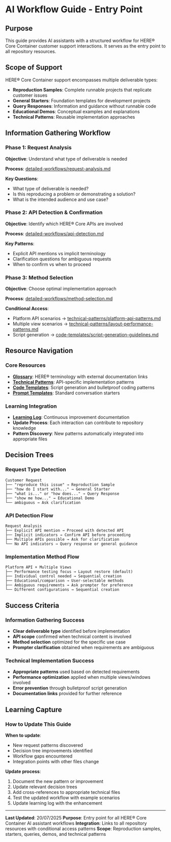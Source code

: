 # AI Workflow Guide - Entry Point

## Purpose
This guide provides AI assistants with a structured workflow for HERE® Core Container customer support interactions. It serves as the entry point to all repository resources.

## Scope of Support
HERE® Core Container support encompasses multiple deliverable types:

- **Reproduction Samples**: Complete runnable projects that replicate customer issues
- **General Starters**: Foundation templates for development projects
- **Query Responses**: Information and guidance without runnable code
- **Educational Demos**: Conceptual examples and explanations
- **Technical Patterns**: Reusable implementation approaches

## Information Gathering Workflow

### Phase 1: Request Analysis
**Objective**: Understand what type of deliverable is needed

**Process**: [detailed-workflows/request-analysis.md](detailed-workflows/request-analysis.md)

**Key Questions**:
- What type of deliverable is needed?
- Is this reproducing a problem or demonstrating a solution?
- What is the intended audience and use case?

### Phase 2: API Detection & Confirmation
**Objective**: Identify which HERE® Core APIs are involved

**Process**: [detailed-workflows/api-detection.md](detailed-workflows/api-detection.md)

**Key Patterns**:
- Explicit API mentions vs implicit terminology
- Clarification questions for ambiguous requests
- When to confirm vs when to proceed

### Phase 3: Method Selection
**Objective**: Choose optimal implementation approach

**Process**: [detailed-workflows/method-selection.md](detailed-workflows/method-selection.md)

**Conditional Access**:
- Platform API scenarios → [technical-patterns/platform-api-patterns.md](technical-patterns/platform-api-patterns.md)
- Multiple view scenarios → [technical-patterns/layout-performance-patterns.md](technical-patterns/layout-performance-patterns.md)
- Script generation → [code-templates/script-generation-guidelines.md](code-templates/script-generation-guidelines.md)

## Resource Navigation

### Core Resources
- **[Glossary](glossary.md)**: HERE® terminology with external documentation links
- **[Technical Patterns](technical-patterns/)**: API-specific implementation patterns
- **[Code Templates](code-templates/)**: Script generation and bulletproof coding patterns
- **[Prompt Templates](prompt-templates/)**: Standard conversation starters

### Learning Integration
- **[Learning Log](learning-log/)**: Continuous improvement documentation
- **Update Process**: Each interaction can contribute to repository knowledge
- **Pattern Discovery**: New patterns automatically integrated into appropriate files

## Decision Trees

### Request Type Detection
```
Customer Request
├── "reproduce this issue" → Reproduction Sample
├── "how do I start with..." → General Starter
├── "what is..." or "how does..." → Query Response
├── "show me how..." → Educational Demo
└── ambiguous → Ask clarification
```

### API Detection Flow
```
Request Analysis
├── Explicit API mention → Proceed with detected API
├── Implicit indicators → Confirm API before proceeding
├── Multiple APIs possible → Ask for clarification
└── No API indicators → Query response or general guidance
```

### Implementation Method Flow
```
Platform API + Multiple Views
├── Performance testing focus → Layout restore (default)
├── Individual control needed → Sequential creation
├── Educational/comparison → User-selectable methods
├── Ambiguous requirements → Ask prompter for preference
└── Different configurations → Sequential creation
```

## Success Criteria

### Information Gathering Success
- **Clear deliverable type** identified before implementation
- **API scope** confirmed when technical content is involved
- **Method selection** optimized for the specific use case
- **Prompter clarification** obtained when requirements are ambiguous

### Technical Implementation Success
- **Appropriate patterns** used based on detected requirements
- **Performance optimization** applied when multiple views/windows involved
- **Error prevention** through bulletproof script generation
- **Documentation links** provided for further reference

## Learning Capture

### How to Update This Guide
**When to update**:
- New request patterns discovered
- Decision tree improvements identified
- Workflow gaps encountered
- Integration points with other files change

**Update process**:
1. Document the new pattern or improvement
2. Update relevant decision trees
3. Add cross-references to appropriate technical files
4. Test the updated workflow with example scenarios
5. Update learning log with the enhancement

---

**Last Updated**: 20/07/2025
**Purpose**: Entry point for all HERE® Core Container AI assistant workflows
**Integration**: Links to all repository resources with conditional access patterns
**Scope**: Reproduction samples, starters, queries, demos, and technical patterns
